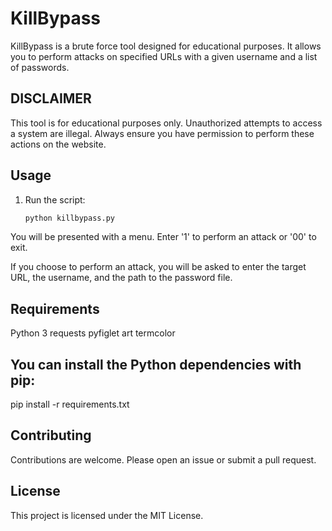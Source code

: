 # KillBypass

KillBypass is a brute force tool designed for educational purposes. It allows you to perform attacks on specified URLs with a given username and a list of passwords.

## DISCLAIMER

This tool is for educational purposes only. Unauthorized attempts to access a system are illegal. Always ensure you have permission to perform these actions on the website.

## Usage

1. Run the script:
   ```bash
   python killbypass.py
You will be presented with a menu. Enter '1' to perform an attack or '00' to exit.

If you choose to perform an attack, you will be asked to enter the target URL, the username, and the path to the password file.
## Requirements
Python 3
requests
pyfiglet
art
termcolor
## You can install the Python dependencies with pip:
  pip install -r requirements.txt

## Contributing
Contributions are welcome. Please open an issue or submit a pull request.

## License
This project is licensed under the MIT License.